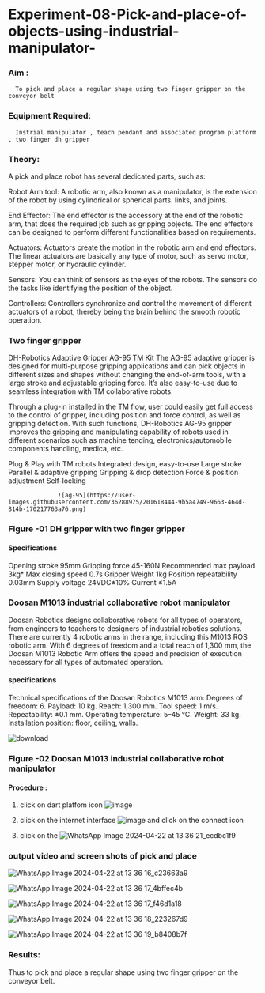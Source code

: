 # Experiment-08-Pick-and-place-of-objects-using-industrial-manipulator-

### Aim :
      To pick and place a regular shape using two finger gripper on the conveyor belt 
### Equipment Required: 
      Instrial manipulator , teach pendant and associated program platform , two finger dh gripper 
      
### Theory: 

A pick and place robot has several dedicated parts, such as:

Robot Arm tool: A robotic arm, also known as a manipulator, is the extension of the robot by using cylindrical or spherical parts. links, and joints.

End Effector: The end effector is the accessory at the end of the robotic arm, that does the required job such as gripping objects. The end effectors can be designed to perform different functionalities based on requirements.

Actuators: Actuators create the motion in the robotic arm and end effectors. The linear actuators are basically any type of motor, such as servo motor, stepper motor, or hydraulic cylinder.

Sensors: You can think of sensors as the eyes of the robots. The sensors do the tasks like identifying the position of the object.

Controllers: Controllers synchronize and control the movement of different actuators of a robot, thereby being the brain behind the smooth robotic operation.


### Two finger gripper 

DH-Robotics
Adaptive Gripper AG-95 TM Kit
The AG-95 adaptive gripper is designed for multi-purpose gripping applications and can pick objects in different sizes and shapes without changing the end-of-arm tools, with a large stroke and adjustable gripping force. It’s also easy-to-use due to seamless integration with TM collaborative robots.

Through a plug-in installed in the TM flow, user could easily get full access to the control of gripper, including position and force control, as well as gripping detection. With such functions, DH-Robotics AG-95 gripper improves the gripping and manipulating capability of robots used in different scenarios such as machine tending, electronics/automobile components handling, medica, etc.

Plug & Play with TM robots
Integrated design, easy-to-use
Large stroke
Parallel & adaptive gripping
Gripping & drop detection
Force & position adjustment
Self-locking

                  ![ag-95](https://user-images.githubusercontent.com/36288975/201618444-9b5a4749-9663-464d-814b-170217763a76.png)
### Figure -01 DH gripper with two finger gripper 

#### Specifications

Opening stroke	95mm
Gripping force 	45-160N
Recommended max payload	3kg*
Max closing speed	0.7s
Gripper Weight	1kg
Position repeatability	0.03mm
Supply voltage	24VDC±10%
Current	≤1.5A



### Doosan M1013 industrial collaborative robot manipulator 
Doosan Robotics designs collaborative robots for all types of operators, from engineers to teachers to designers of industrial robotics solutions. There are currently 4 robotic arms in the range, including this M1013 ROS robotic arm. With 6 degrees of freedom and a total reach of 1,300 mm, the Doosan M1013 Robotic Arm offers the speed and precision of execution necessary for all types of automated operation.

#### specifications 
Technical specifications of the Doosan Robotics M1013 arm:
Degrees of freedom: 6.
Payload: 10 kg.
Reach: 1,300 mm.
Tool speed: 1 m/s.
Repeatability: ±0.1 mm.
Operating temperature: 5–45 °C.
Weight: 33 kg.
Installation position: floor, ceiling, walls.

![download](https://user-images.githubusercontent.com/36288975/201624230-89cc83ff-cecd-49ea-84c6-c67066e9d157.jpg)

### Figure -02 Doosan M1013 industrial collaborative robot manipulator 

#### Procedure : 

1. click on dart platfom icon ![image](https://user-images.githubusercontent.com/36288975/201621038-f1248586-5c20-40fd-8a74-68c7d8b44939.png)
2. click on the internet interface 
![image](https://user-images.githubusercontent.com/36288975/201621235-3b8b46a9-3c19-4207-9ea2-6a7954eb6135.png)
and click on the connect icon 

3. click on the 
![WhatsApp Image 2024-04-22 at 13 36 21_ecdbc1f9](https://github.com/vasanthkumarch/Experiment-08-Pick-and-place-of-objects-using-industrial-manipulator-/assets/119475703/a34e8228-21d8-4f8b-bb61-b18c31528285)

### output video and screen shots of pick and place 
![WhatsApp Image 2024-04-22 at 13 36 16_c23663a9](https://github.com/vasanthkumarch/Experiment-08-Pick-and-place-of-objects-using-industrial-manipulator-/assets/119475703/22b90071-bc2e-4a09-b7aa-6238b52d8704)

![WhatsApp Image 2024-04-22 at 13 36 17_4bffec4b](https://github.com/vasanthkumarch/Experiment-08-Pick-and-place-of-objects-using-industrial-manipulator-/assets/119475703/04df155f-0b53-40e6-be43-8a6e32ce186f)

![WhatsApp Image 2024-04-22 at 13 36 17_f46d1a18](https://github.com/vasanthkumarch/Experiment-08-Pick-and-place-of-objects-using-industrial-manipulator-/assets/119475703/ab412dac-1de6-4a0f-88f7-e332197e1157)

![WhatsApp Image 2024-04-22 at 13 36 18_223267d9](https://github.com/vasanthkumarch/Experiment-08-Pick-and-place-of-objects-using-industrial-manipulator-/assets/119475703/a7717ca8-009a-42b3-868d-be31c80f779a)

![WhatsApp Image 2024-04-22 at 13 36 19_b8408b7f](https://github.com/vasanthkumarch/Experiment-08-Pick-and-place-of-objects-using-industrial-manipulator-/assets/119475703/538c4872-0f55-4dc4-a2a1-9154cebf4535)



### Results: 
Thus to pick and place a regular shape using two finger gripper on the conveyor belt.
